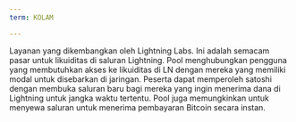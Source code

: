 ```yaml
---
term: KOLAM

---
```

Layanan yang dikembangkan oleh Lightning Labs. Ini adalah semacam pasar untuk likuiditas di saluran Lightning. Pool menghubungkan pengguna yang membutuhkan akses ke likuiditas di LN dengan mereka yang memiliki modal untuk disebarkan di jaringan. Peserta dapat memperoleh satoshi dengan membuka saluran baru bagi mereka yang ingin menerima dana di Lightning untuk jangka waktu tertentu. Pool juga memungkinkan untuk menyewa saluran untuk menerima pembayaran Bitcoin secara instan.